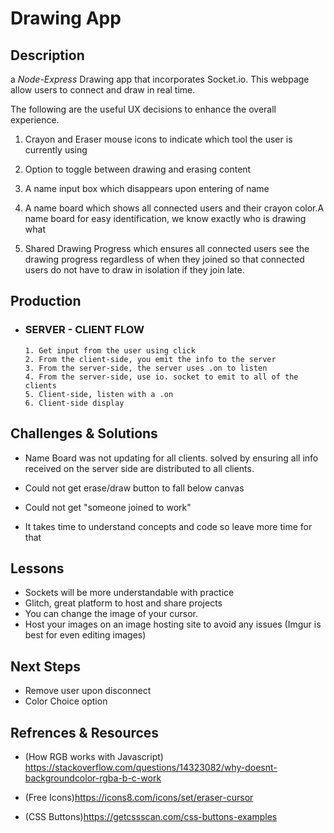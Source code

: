 #  Drawing App

## Description

a *Node-Express* Drawing app that incorporates Socket.io. This webpage allow users to connect and draw in real time.

The following are the useful UX decisions to enhance the overall experience. 

1. Crayon and Eraser mouse icons to indicate which tool the user is currently using

2. Option to toggle between drawing and erasing content

3.  A name input box which disappears upon entering of name 

4. A name board which shows all connected users and their crayon color.A name board for easy identification, we know exactly who is drawing what

5. Shared Drawing Progress which ensures all connected users see the drawing progress regardless of when they joined so that connected users do not have to draw in isolation if they join late. 
         

## Production
  * ### SERVER - CLIENT FLOW
        1. Get input from the user using click 
        2. From the client-side, you emit the info to the server
        3. From the server-side, the server uses .on to listen 
        4. From the server-side, use io. socket to emit to all of the clients
        5. Client-side, listen with a .on
        6. Client-side display
      

## Challenges & Solutions
   * Name Board was not updating for all clients. solved by ensuring all info received on the server side are distributed to all clients. 

   * Could not get erase/draw button to fall below canvas

   * Could not get "someone joined to work"

   * It takes time to understand concepts and code so leave more time for that
  
      
## Lessons
  * Sockets will be more understandable with practice
  * Glitch, great platform to host and share projects
  * You can change the image of your cursor. 
  * Host your images on an image hosting site to avoid any issues (Imgur is best for even editing images)

##  Next Steps
  * Remove user upon disconnect
  * Color Choice option


## Refrences & Resources
* (How RGB works with Javascript) https://stackoverflow.com/questions/14323082/why-doesnt-backgroundcolor-rgba-b-c-work

* (Free Icons)https://icons8.com/icons/set/eraser-cursor

* (CSS Buttons)https://getcssscan.com/css-buttons-examples




